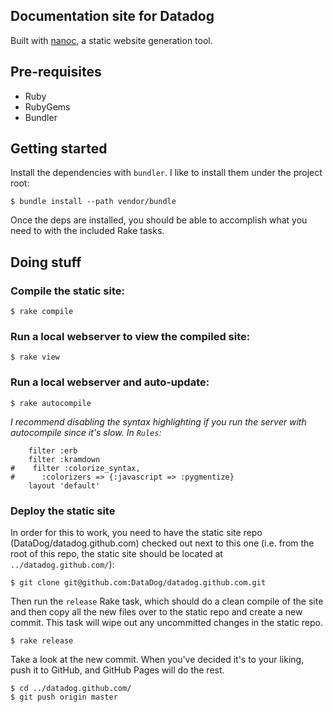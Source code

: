 ## Documentation site for Datadog

Built with [nanoc](http://nanoc.stoneship.org/), a static website generation tool.

## Pre-requisites

 * Ruby
 * RubyGems
 * Bundler

## Getting started

Install the dependencies with `bundler`. I like to install them under the
project root:

```
$ bundle install --path vendor/bundle
```

Once the deps are installed, you should be able to accomplish what you need to
with the included Rake tasks.

## Doing stuff

### Compile the static site:

```
$ rake compile
```

### Run a local webserver to view the compiled site:

```
$ rake view
```

### Run a local webserver and auto-update:

```
$ rake autocompile
```

*I recommend disabling the syntax highlighting if you run the server with autocompile since it's slow. In `Rules`:*

```
    filter :erb
    filter :kramdown
#    filter :colorize_syntax,
#      :colorizers => {:javascript => :pygmentize}
    layout 'default'
```

### Deploy the static site

In order for this to work, you need to have the static site repo
(DataDog/datadog.github.com) checked out next to this one (i.e. from the root of
this repo, the static site should be located at `../datadog.github.com/`):

```
$ git clone git@github.com:DataDog/datadog.github.com.git
```

Then run the `release` Rake task, which should do a clean compile of the site
and then copy all the new files over to the static repo and create a new commit.
This task will wipe out any uncommitted changes in the static repo.

```
$ rake release
```

Take a look at the new commit. When you've decided it's to your liking, push it
to GitHub, and GitHub Pages will do the rest.

```
$ cd ../datadog.github.com/
$ git push origin master
```
